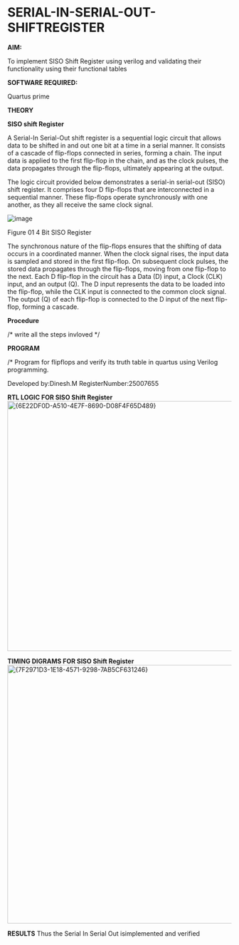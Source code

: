 # SERIAL-IN-SERIAL-OUT-SHIFTREGISTER

**AIM:**

To implement  SISO Shift Register using verilog and validating their functionality using their functional tables

**SOFTWARE REQUIRED:**

Quartus prime

**THEORY**

**SISO shift Register**

A Serial-In Serial-Out shift register is a sequential logic circuit that allows data to be shifted in and out one bit at a time in a serial manner. It consists of a cascade of flip-flops connected in series, forming a chain. The input data is applied to the first flip-flop in the chain, and as the clock pulses, the data propagates through the flip-flops, ultimately appearing at the output.

The logic circuit provided below demonstrates a serial-in serial-out (SISO) shift register. It comprises four D flip-flops that are interconnected in a sequential manner. These flip-flops operate synchronously with one another, as they all receive the same clock signal.

![image](https://github.com/naavaneetha/SERIAL-IN-SERIAL-OUT-SHIFTREGISTER/assets/154305477/e81c4072-37f9-46c6-8145-566764b74c3a)

Figure 01 4 Bit SISO Register

The synchronous nature of the flip-flops ensures that the shifting of data occurs in a coordinated manner. When the clock signal rises, the input data is sampled and stored in the first flip-flop. On subsequent clock pulses, the stored data propagates through the flip-flops, moving from one flip-flop to the next.
Each D flip-flop in the circuit has a Data (D) input, a Clock (CLK) input, and an output (Q). The D input represents the data to be loaded into the flip-flop, while the CLK input is connected to the common clock signal. The output (Q) of each flip-flop is connected to the D input of the next flip-flop, forming a cascade.

**Procedure**

/* write all the steps invloved */

**PROGRAM**

/* Program for flipflops and verify its truth table in quartus using Verilog programming.

Developed by:Dinesh.M
RegisterNumber:25007655

**RTL LOGIC FOR SISO Shift Register**
<img width="1062" height="561" alt="{6E22DF0D-A510-4E7F-8690-D08F4F65D489}" src="https://github.com/user-attachments/assets/c15d9f93-95b1-4124-850e-db9b12cfb3bf" />

**TIMING DIGRAMS FOR SISO Shift Register**
<img width="1067" height="580" alt="{7F2971D3-1E18-4571-9298-7AB5CF631246}" src="https://github.com/user-attachments/assets/fdc894a9-99af-438f-b0eb-e929d217d85c" />

**RESULTS**
 Thus the Serial In Serial Out isimplemented and verified
